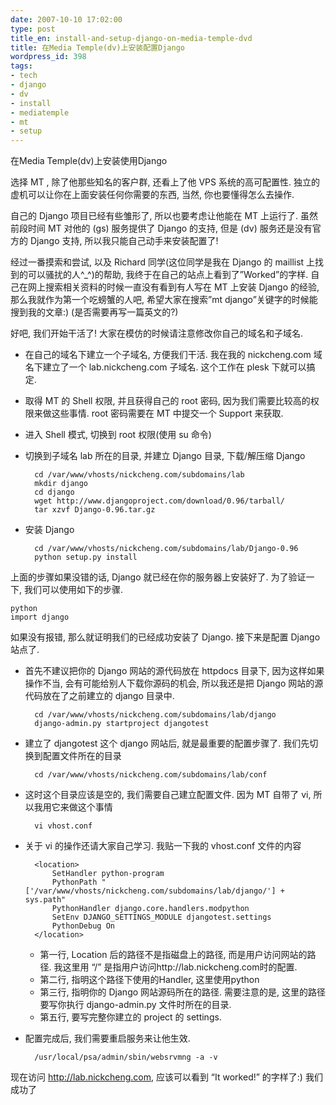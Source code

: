 ```yaml
---
date: 2007-10-10 17:02:00
type: post
title_en: install-and-setup-django-on-media-temple-dvd
title: 在Media Temple(dv)上安装配置Django
wordpress_id: 398
tags:
- tech
- django
- dv
- install
- mediatemple
- mt
- setup
---
```


在Media Temple(dv)上安装使用Django

选择 MT , 除了他那些知名的客户群, 还看上了他 VPS 系统的高可配置性. 独立的虚机可以让你在上面安装任何你需要的东西, 当然, 你也要懂得怎么去操作.

自己的 Django 项目已经有些雏形了, 所以也要考虑让他能在 MT 上运行了. 虽然前段时间 MT 对他的 (gs) 服务提供了 Django 的支持, 但是 (dv) 服务还是没有官方的 Django 支持, 所以我只能自己动手来安装配置了!

经过一番摸索和尝试, 以及 Richard 同学(这位同学是我在 Django 的 maillist 上找到的可以骚扰的人^_^)的帮助, 我终于在自己的站点上看到了”Worked”的字样. 自己在网上搜索相关资料的时候一直没有看到有人写在 MT 上安装 Django 的经验, 那么我就作为第一个吃螃蟹的人吧, 希望大家在搜索”mt django”关键字的时候能搜到我的文章:) (是否需要再写一篇英文的?)

好吧, 我们开始干活了! 大家在模仿的时候请注意修改你自己的域名和子域名.
  
* 在自己的域名下建立一个子域名, 方便我们干活. 我在我的 nickcheng.com 域名下建立了一个 lab.nickcheng.com 子域名. 这个工作在 plesk 下就可以搞定. 
* 取得 MT 的 Shell 权限, 并且获得自己的 root 密码, 因为我们需要比较高的权限来做这些事情. root 密码需要在 MT 中提交一个 Support 来获取. 
* 进入 Shell 模式, 切换到 root 权限(使用 su 命令) 
* 切换到子域名 lab 所在的目录, 并建立 Django 目录, 下载/解压缩 Django

		cd /var/www/vhosts/nickcheng.com/subdomains/lab          
		mkdir django          
		cd django          
		wget http://www.djangoproject.com/download/0.96/tarball/          
		tar xzvf Django-0.96.tar.gz          

* 安装 Django       

		cd /var/www/vhosts/nickcheng.com/subdomains/lab/Django-0.96          
		python setup.py install          

上面的步骤如果没错的话, Django 就已经在你的服务器上安装好了. 为了验证一下, 我们可以使用如下的步骤.     

	python        
	import django        

如果没有报错, 那么就证明我们的已经成功安装了 Django. 接下来是配置 Django 站点了.
  
* 首先不建议把你的 Django 网站的源代码放在 httpdocs 目录下, 因为这样如果操作不当, 会有可能给别人下载你源码的机会, 所以我还是把 Django 网站的源代码放在了之前建立的 django 目录中.       

		cd /var/www/vhosts/nickcheng.com/subdomains/lab/django          
		django-admin.py startproject djangotest          

* 建立了 djangotest 这个 django 网站后, 就是最重要的配置步骤了. 我们先切换到配置文件所在的目录       

		cd /var/www/vhosts/nickcheng.com/subdomains/lab/conf          
   
* 这时这个目录应该是空的, 我们需要自己建立配置文件. 因为 MT 自带了 vi, 所以我用它来做这个事情       

		vi vhost.conf          
   
* 关于 vi 的操作还请大家自己学习. 我贴一下我的 vhost.conf 文件的内容       

        <location>          
            SetHandler python-program          
            PythonPath "['/var/www/vhosts/nickcheng.com/subdomains/lab/django/'] + sys.path"          
            PythonHandler django.core.handlers.modpython          
            SetEnv DJANGO_SETTINGS_MODULE djangotest.settings          
            PythonDebug On          
        </location>

	* 第一行, Location 后的路径不是指磁盘上的路径, 而是用户访问网站的路径. 我这里用 “/” 是指用户访问http://lab.nickcheng.com时的配置. 
	* 第二行, 指明这个路径下使用的Handler, 这里使用python 
	* 第三行, 指明你的 Django 网站源码所在的路径. 需要注意的是, 这里的路径要写你执行 django-admin.py 文件时所在的目录. 
	* 第五行, 要写完整你建立的 project 的 settings.
   
* 配置完成后, 我们需要重启服务来让他生效.       

		/usr/local/psa/admin/sbin/websrvmng -a -v

现在访问 http://lab.nickcheng.com, 应该可以看到 “It worked!” 的字样了:) 我们成功了
